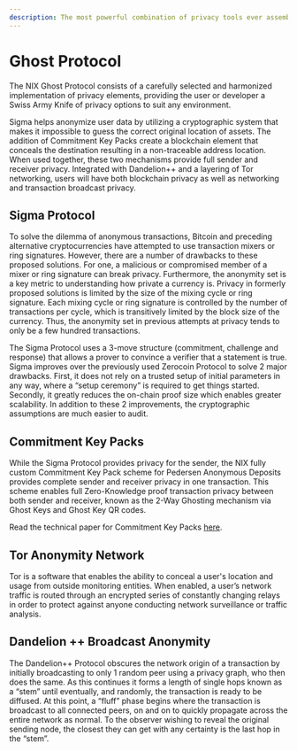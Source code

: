 ```yaml
---
description: The most powerful combination of privacy tools ever assembled
---
```


# Ghost Protocol

The NIX Ghost Protocol consists of a carefully selected and harmonized implementation of privacy elements, providing the user or developer a Swiss Army Knife of privacy options to suit any environment.

Sigma helps anonymize user data by utilizing a cryptographic system that makes it impossible to guess the correct original location of assets. The addition of Commitment Key Packs create a blockchain element that conceals the destination resulting in a non-traceable address location. When used together, these two mechanisms provide full sender and receiver privacy. Integrated with Dandelion++ and a layering of Tor networking, users will have both blockchain privacy as well as networking and transaction broadcast privacy.

## Sigma Protocol

To solve the dilemma of anonymous transactions, Bitcoin and preceding alternative cryptocurrencies have attempted to use transaction mixers or ring signatures. However, there are a number of drawbacks to these proposed solutions. For one, a malicious or compromised member of a mixer or ring signature can break privacy. Furthermore, the anonymity set is a key metric to understanding how private a currency is. Privacy in formerly proposed solutions is limited by the size of the mixing cycle or ring signature. Each mixing cycle or ring signature is controlled by the number of transactions per cycle, which is transitively limited by the block size of the currency. Thus, the anonymity set in previous attempts at privacy tends to only be a few hundred transactions.

The Sigma Protocol uses a 3-move structure \(commitment, challenge and response\) that allows a prover to convince a verifier that a statement is true. Sigma improves over the previously used Zerocoin Protocol to solve 2 major drawbacks. First, it does not rely on a trusted setup of initial parameters in any way, where a “setup ceremony” is required to get things started. Secondly, it greatly reduces the on-chain proof size which enables greater scalability. In addition to these 2 improvements, the cryptographic assumptions are much easier to audit.

## Commitment Key Packs

While the Sigma Protocol provides privacy for the sender, the NIX fully custom Commitment Key Pack scheme for Pedersen Anonymous Deposits provides complete sender and receiver privacy in one transaction. This scheme enables full Zero-Knowledge proof transaction privacy between both sender and receiver, known as the 2-Way Ghosting mechanism via Ghost Keys and Ghost Key QR codes.

Read the technical paper for Commitment Key Packs [here](https://nixplatform.io/wp-content/uploads/2018/10/Commitment_Key_Packs_v1-0-1.pdf).

## Tor Anonymity Network

Tor is a software that enables the ability to conceal a user's location and usage from outside monitoring entities. When enabled, a user’s network traffic is routed through an encrypted series of constantly changing relays in order to protect against anyone conducting network surveillance or traffic analysis.

## Dandelion ++ Broadcast Anonymity

The Dandelion++ Protocol obscures the network origin of a transaction by initially broadcasting to only 1 random peer using a privacy graph, who then does the same. As this continues it forms a length of single hops known as a “stem” until eventually, and randomly, the transaction is ready to be diffused. At this point, a “fluff” phase begins where the transaction is broadcast to all connected peers, on and on to quickly propagate across the entire network as normal. To the observer wishing to reveal the original sending node, the closest they can get with any certainty is the last hop in the “stem”.

